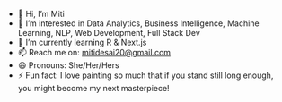 - 👋 Hi, I’m Miti
- 👀 I’m interested in Data Analytics, Business Intelligence, Machine Learning, NLP, Web Development, Full Stack Dev
- 🌱 I’m currently learning R & Next.js
- 📫 Reach me on: mitidesai20@gmail.com
- 😄 Pronouns: She/Her/Hers
- ⚡ Fun fact: I love painting so much that if you stand still long enough, you might become my next masterpiece!

<!---
MiD200998/MiD200998 is a ✨ special ✨ repository because its `README.md` (this file) appears on your GitHub profile.
You can click the Preview link to take a look at your changes.
--->
